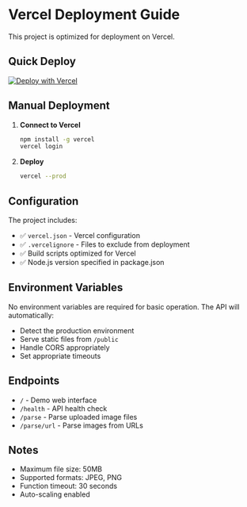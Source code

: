 # Vercel Deployment Guide

This project is optimized for deployment on Vercel.

## Quick Deploy

[![Deploy with Vercel](https://vercel.com/button)](https://vercel.com/new/clone?repository-url=https://github.com/deepratna-awale/sd-parsers)

## Manual Deployment

1. **Connect to Vercel**
   ```bash
   npm install -g vercel
   vercel login
   ```

2. **Deploy**
   ```bash
   vercel --prod
   ```

## Configuration

The project includes:
- ✅ `vercel.json` - Vercel configuration
- ✅ `.vercelignore` - Files to exclude from deployment
- ✅ Build scripts optimized for Vercel
- ✅ Node.js version specified in package.json

## Environment Variables

No environment variables are required for basic operation. The API will automatically:
- Detect the production environment
- Serve static files from `/public`
- Handle CORS appropriately
- Set appropriate timeouts

## Endpoints

- `/` - Demo web interface
- `/health` - API health check
- `/parse` - Parse uploaded image files
- `/parse/url` - Parse images from URLs

## Notes

- Maximum file size: 50MB
- Supported formats: JPEG, PNG
- Function timeout: 30 seconds
- Auto-scaling enabled
